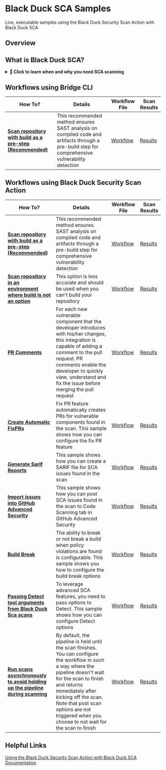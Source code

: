 # Black Duck SCA Samples                                                                                                                                                                                                                          

Live, executable samples using the Black Duck Security Scan Action with Black Duck SCA

## Overview

## What is Black Duck SCA? 

<details>
<summary><strong>📖 Click to learn when and why you need SCA scanning</strong></summary>

### 🔍 What SCA Detects:
- **Security Vulnerabilities:** Known CVEs with CVSS scores, exploit availability, and remediation paths
- **License Risks:** GPL conflicts, commercial restrictions, attribution requirements, copyleft obligations
- **Supply Chain Threats:** Malicious packages, typosquatting attacks, compromised dependencies
- **Technical Debt:** Outdated libraries, end-of-life components, unmaintained projects

### ⏰ When Users Need SCA:
- **Pre-Commit:** Developer workstation scanning before code submission
- **CI/CD Pipeline:** Automated build validation and release gate enforcement  
- **Production Monitoring:** Continuous vulnerability tracking and new CVE alerting
- **Compliance Events:** Audit preparation, customer security reviews, regulatory reporting

### 👥 Critical User Scenarios:
- **Developers:** *"Is this dependency secure?"* → Instant vulnerability and license validation
- **Security Teams:** *"Are we affected by the latest CVE?"* → Rapid impact assessment across all applications
- **Legal Teams:** *"Can we distribute this commercially?"* → License compliance verification and risk analysis
- **DevOps Teams:** *"Should we block this deployment?"* → Risk-based release decisions with clear thresholds

### 💰 Business Impact:
- **Risk Mitigation:** 96% of applications contain open source code; 84% have known vulnerabilities *(Synopsys OSSRA 2024)*
- **Cost Avoidance:** Average security breach costs $4.88M; prevention costs significantly less *(IBM Security 2024)*
- **Compliance Assurance:** Automated license tracking prevents legal disputes and contract violations
- **Developer Velocity:** Early detection reduces fixing costs by 100x compared to production remediation

### 🚨 Key Triggers for SCA Implementation:
- **Security Incidents:** Vulnerability exploits in your technology stack
- **Compliance Requirements:** SOX, GDPR, HIPAA mandating software inventory
- **Customer Demands:** Enterprise buyers requiring security attestations
- **Supply Chain Attacks:** SolarWinds-style incidents highlighting third-party risks
- **Developer Productivity:** Reducing time spent on manual security research

**Bottom Line:** SCA is essential for any organization using open source components (99% of modern applications) to manage security, legal, and operational risks effectively.

</details>

## Workflows using Bridge CLI
| How To? | Details | Workflow File | Scan Results |                                                                                                                                                                
|---------|-------------|---------------|---------------------|                                                                                                                                                               
| [**Scan repository with build as a pre-step (Recommended)**](https://github.com/blackducksca-workflow-samples/full-scan) | This recommended method ensures SAST analysis on compiled code and artifacts through a pre-build step for comprehensive vulnerability detection | [Workflow](https://github.com/blackducksca-workflow-samples/full-scan/blob/main/.github/workflows/nodejs-npm.yml) |[Results](https://blackducksca-workflow-samples.github.io/full-scan/) |


## Workflows using Black Duck Security Scan Action

| How To? | Details | Workflow File | Scan Results |                                                                                                                                                                
|---------|-------------|---------------|---------------------|                                                                                                                                                               
| [**Scan repository with build as a pre-step (Recommended)**](https://github.com/blackducksca-workflow-samples/full-scan) | This recommended method ensures SAST analysis on compiled code and artifacts through a pre-build step for comprehensive vulnerability detection | [Workflow](https://github.com/blackducksca-workflow-samples/full-scan/blob/main/.github/workflows/nodejs-npm.yml) |[Results](https://blackducksca-workflow-samples.github.io/full-scan/) |
| [**Scan repository in an environment where build is not an option**](https://github.com/blackducksca-workflow-samples/buildless-scan) | This option is less accurate and should be used when you can't build your repository | [Workflow](https://github.com/blackducksca-workflow-samples/buildless-scan/blob/main/.github/workflows/nodejs-npm.yml) | [Results](https://blackducksca-workflow-samples.github.io/buildless-scan/) |
| [**PR Comments**](https://github.com/blackducksca-workflow-samples/pr-comments) | For each new vulnerable component that the developer introduces with his/her changes, this integration is capable of adding a comment to the pull request. PR comments enable the developer to quickly view, understand and fix the issue before merging the pull request | [Workflow](https://github.com/blackducksca-workflow-samples/pr-comments/blob/main/.github/workflows/nodejs-npm.yml) | [Results](https://blackducksca-workflow-samples.github.io/pr-comments/) |                                                                                     
| [**Create Automatic FixPRs**](https://github.com/blackducksca-workflow-samples/automatic-fixpr) | Fix PR feature automatically creates PRs for vulnerable components found in the scan. This sample shows how you can configure the fix PR feature | [Workflow](https://github.com/blackducksca-workflow-samples/automatic-fixpr/blob/main/.github/workflows/automatic-fixpr.yml) | [Results](https://blackducksca-workflow-samples.github.io/automatic-fixpr/) |                                                                            
| [**Generate Sarif Reports**](https://github.com/blackducksca-workflow-samples/sarif-generation) | This sample shows how you can create a SARIF file for SCA issues found in the scan | [Workflow](https://github.com/blackducksca-workflow-samples/sarif-generation/blob/main/.github/workflows/nodejs-npm.yml) | [Results](https://blackducksca-workflow-samples.github.io/sarif-generation/) |                                                                          
| [**Import issues into GitHub Advanced Security**](https://github.com/blackducksca-workflow-samples/sarif-generation) | This sample shows how you can post SCA issues found in the scan to Code Scanning tab in GitHub Advanced Security | [Workflow](https://github.com/blackducksca-workflow-samples/sarif-generation/blob/main/.github/workflows/nodejs-npm.yml) | [Results](https://blackducksca-workflow-samples.github.io/sarif-generation/) |
| [**Build Break**](https://github.com/blackducksca-workflow-samples/build-break) | The ability to break or not break a build when policy violations are found is configurable. This sample shows you how to configure the build break options |  [Workflow](https://github.com/blackducksca-workflow-samples/build-break/blob/main/.github/workflows/nodejs-npm.yml) | [Results](https://blackducksca-workflow-samples.github.io/build-break/) |                                                                                    
| [**Passing Detect tool arguments from Black Duck Sca scans**](https://github.com/blackducksca-workflow-samples/arbitrary-params) | To leverage advanced SCA features, you need to pass options to Detect. This sample shows how you can configure Detect options |  [Workflow](https://github.com/blackducksca-workflow-samples/arbitrary-params/blob/main/.github/workflows/nodejs-npm.yml) | [Results](https://blackducksca-workflow-samples.github.io/arbitrary-params/) |                                                                           
| [**Run scans asynchronously to avoid holding up the pipeline during scanning**](https://github.com/blackducksca-workflow-samples/async-mode) | By default, the pipeline is held until the scan finishes. You can configure the workflow in such a way where the pipeline doesn't wait for the scan to finish and returns immediately after kicking off the scan. Note that post scan options are not triggered when you choose to not wait for the scan to finish | [Workflow](https://github.com/blackducksca-workflow-samples/async-mode/blob/main/.github/workflows/nodejs-npm.yml) | [Results](https://blackducksca-workflow-samples.github.io/async-mode/) |  


## Helpful Links                                                                                                                                                                                                                         
[Using the Black Duck Security Scan Action with Black Duck SCA Documentation](https://documentation.blackduck.com/bundle/bridge/page/documentation/c_github-blackduck.html)

